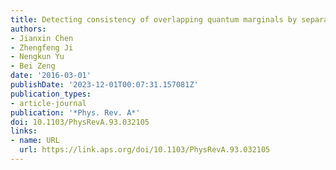 ```yaml
---
title: Detecting consistency of overlapping quantum marginals by separability
authors:
- Jianxin Chen
- Zhengfeng Ji
- Nengkun Yu
- Bei Zeng
date: '2016-03-01'
publishDate: '2023-12-01T00:07:31.157081Z'
publication_types:
- article-journal
publication: '*Phys. Rev. A*'
doi: 10.1103/PhysRevA.93.032105
links:
- name: URL
  url: https://link.aps.org/doi/10.1103/PhysRevA.93.032105
---
```

